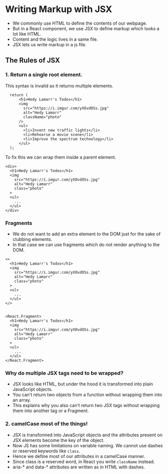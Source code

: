 # Writing Markup with JSX

- We commonly use HTML to define the contents of our webpage.
- But in a React component, we use JSX to define markup which looks a lot like HTML.
- Content and the logic lives in a same file.
- JSX lets us write markup in a js file.

## The Rules of JSX 

### 1. Return a single root element.

This syntax is invalid as it returns multiple elements.

```tsx
  return (
      <h1>Hedy Lamarr's Todos</h1>
      <img
        src="https://i.imgur.com/yXOvdOSs.jpg"
        alt="Hedy Lamarr"
        className="photo"
      />
      <ul>
        <li>Invent new traffic lights</li>
        <li>Rehearse a movie scene</li>
        <li>Improve the spectrum technology</li>
      </ul>
  );
```

To fix this we can wrap them inside a parent element.

```tsx
<div>
  <h1>Hedy Lamarr's Todos</h1>
  <img 
    src="https://i.imgur.com/yXOvdOSs.jpg" 
    alt="Hedy Lamarr" 
    class="photo"
  >
  <ul>
    ...
  </ul>
</div>
```

### Fragments

- We do not want to add an extra element to the DOM just for the sake of clubbing elements.
- In that case we can use fragments which do not render anything to the DOM.

```tsx
<>
  <h1>Hedy Lamarr's Todos</h1>
  <img 
    src="https://i.imgur.com/yXOvdOSs.jpg" 
    alt="Hedy Lamarr" 
    class="photo"
  >
  <ul>
    ...
  </ul>
</>


<React.Fragment>
  <h1>Hedy Lamarr's Todos</h1>
  <img 
    src="https://i.imgur.com/yXOvdOSs.jpg" 
    alt="Hedy Lamarr" 
    class="photo"
  >
  <ul>
    ...
  </ul>
</React.Fragment>

```

### Why do multiple JSX tags need to be wrapped? 

- JSX looks like HTML, but under the hood it is transformed into plain JavaScript objects.
- You can’t return two objects from a function without wrapping them into an array.
- This explains why you also can’t return two JSX tags without wrapping them into another tag or a Fragment.


### 2. camelCase most of the things!

- JSX is transformed into JavaScript objects and the attributes present on JSX elements become the key of the object.
- Now JS has some limitations on variable naming. We cannot use dashes or reserved keywords like `class`.
- Hence we define most of our attributes in a camelCase manner.
- Since class is a reserved word, in React you write `className` instead.
- aria-* and data-* attributes are written as in HTML with dashes.


